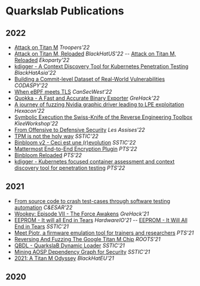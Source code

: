 # Quarkslab Publications

## 2022
- [Attack on Titan M](https://github.com/quarkslab/conf-presentations/blob/master/Troopers22/Melotti-RossiBellom_TitanM.pdf) *Troopers'22*
- [Attack on Titan M, Reloaded](https://github.com/quarkslab/conf-presentations/blob/master/BlackHat-USA-22/US-22-Melotti-Attack-on-Titan-M-Reloaded.pdf) *BlackHatUS'22* -- [Attack on Titan M, Reloaded](https://github.com/quarkslab/conf-presentations/blob/master/Ekoparty2022/Ekoparty2022%20Attack%20on%20Titan%20M%20Reloaded%20-%20Melotti.pdf) *Ekoparty'22*
- [kdigger - A Context Discovery Tool for Kubernetes Penetration Testing](https://github.com/quarkslab/conf-presentations/blob/master/BlackHat-Asia-22/blackhat-asia-arsenal-kdigger.pdf) *BlackHatAsia'22*
- [Building a Commit-level Dataset of Real-World Vulnerabilities](https://github.com/quarkslab/conf-presentations/blob/master/CODASPY-22/2022-codaspy-achallade-BuildingACommitLevelDataset.pdf) *CODASPY'22*
- [When eBPF meets TLS](https://github.com/quarkslab/conf-presentations/blob/master/CanSecWest-2022/When%20eBPF%20meets%20TLS.pdf) *CanSecWest'22*
- [Quokka - A Fast and Accurate Binary Exporter](https://github.com/quarkslab/conf-presentations/blob/master/GreHack2022/Quokka-achallande-2022.pdf) *GreHack'22*
- [A journey of fuzzing Nvidia graphic driver leading to LPE exploitation](https://github.com/quarkslab/conf-presentations/blob/master/Hexacon-2022/fuzzing_NVIDIA_drivers-tdore.pdf) *Hexacon'22*
- [Symbolic Execution the Swiss-Knife of the Reverse Engineering Toolbox](https://github.com/quarkslab/conf-presentations/blob/master/KLEE-Workshop-2022/2022-09-klee-workshop-rdavid.pdf) *KleeWorkshop'22*
- [From Offensive to Defensive Security](https://github.com/quarkslab/conf-presentations/blob/master/Les%20Assises%20-%202022/From%20Offensive%20to%20Defensive%20Security.pdf) *Les Assises'22*
- [TPM is not the holy way](https://github.com/quarkslab/conf-presentations/blob/master/SSTIC22/SSTIC2022-Slides-tpm_is_not_the_holy_way-forgette.pdf) *SSTIC'22*
- [Binbloom v2 - Ceci est une (r)evolution](https://github.com/quarkslab/conf-presentations/blob/master/SSTIC22/sstic22-binbloom-v2.pdf) *SSTIC'22*
- [Mattermost End-to-End Encryption Plugin](https://github.com/quarkslab/conf-presentations/blob/master/PTS22/PTS2022-Talk-01-Mattermost-e2ee-plugin.pdf) *PTS'22*
- [Binbloom Reloaded](https://github.com/quarkslab/conf-presentations/blob/master/PTS22/PTS2022-Talk-12-Binbloom-reloaded.pdf) *PTS'22*
- [kdigger - Kubernetes focused container assessment and context discovery tool for penetration testing](https://github.com/quarkslab/conf-presentations/blob/master/PTS22/PTS2022-Talk-22-kdigger.pdf) *PTS'22*

## 2021

- [From source code to crash test-cases through software testing automation](https://github.com/quarkslab/conf-presentations/blob/main-page/C%26ESAR-2021/CESAR-2021_slides_2-2.pdf) *C&ESAR'22*
- [Wookey: Episode VII - The Force Awakens](https://github.com/quarkslab/conf-presentations/blob/main-page/GreHack2021/GH2021%20Wookey:%20Episode%20VII%20-%20The%20Force%20Awakens%20-%20Teuwen.pdf) *GreHack'21*
- [EEPROM - It will all End in Tears](https://github.com/quarkslab/conf-presentations/blob/main-page/Hardweario-NL-2021/teuwen_herrmann_eeprom_tears_hwio_nl_2021_slides.pdf) *HardwareIO'21* --  [EEPROM - It Will All End in Tears](https://github.com/quarkslab/conf-presentations/blob/main-page/SSTIC21/SSTIC2021-Slides-eeprom_it_will_all_end_in_tears-herrmann_teuwen.pdf) *SSTIC'21*
- [Meet Piotr, a firmware emulation tool for trainers and researchers](https://github.com/quarkslab/conf-presentations/blob/main-page/PTS21/PTS2021-Talk-16-piotr.pdf) *PTS'21*
- [Reversing And Fuzzing The Google Titan M Chip](https://github.com/quarkslab/conf-presentations/blob/main-page/ROOTS2021/DamianoMelotti_ReversingAndFuzzingTheGoogleTitanMChip_paper.pdf) *ROOTS'21*
- [QBDL - QuarkslaB Dynamic Loader](https://github.com/quarkslab/conf-presentations/blob/main-page/SSTIC21/SSTIC-21-QBDL-aguinet-rthomas.pdf) *SSTIC'21*
- [Mining AOSP Dependency Graph for Security](https://github.com/quarkslab/conf-presentations/blob/main-page/SSTIC21/SSTIC2021-Slides-bgraph-challande_renault_david.pdf) *SSTIC'21*
- [2021: A Titan M Odyssey](https://github.com/quarkslab/conf-presentations/blob/main-page/BlackHat-Europe-21/EU-21-Rossi_Bellom-2021_A_Titan_M_Odyssey-wp.pdf) *BlackHatEU'21*

## 2020


